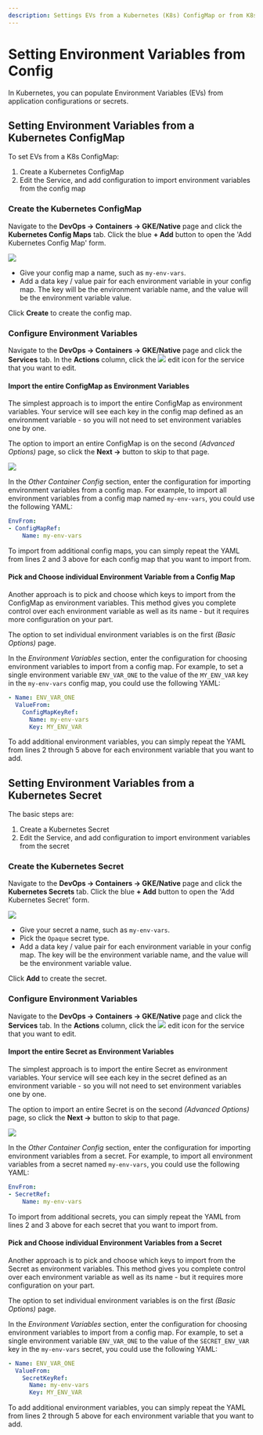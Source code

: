 ```yaml
---
description: Settings EVs from a Kubernetes (K8s) ConfigMap or from K8s Secrets
---
```


# Setting Environment Variables from Config

In Kubernetes, you can populate Environment Variables (EVs) from application configurations or secrets.

## Setting Environment Variables from a Kubernetes ConfigMap

To set EVs from a K8s ConfigMap:

1. Create a Kubernetes ConfigMap
2. Edit the Service, and add configuration to import environment variables from the config map

### Create the Kubernetes ConfigMap&#x20;

Navigate to the **DevOps -> Containers -> GKE/Native** page and click the **Kubernetes Config Maps** tab.  Click the blue **+ Add** button to open the 'Add Kubernetes Config Map' form.

![](<../../../../.gitbook/assets/Screen Shot 2022-03-21 at 12.04.45 PM.png>)

* Give your config map a name, such as `my-env-vars`.
* Add a data key / value pair for each environment variable in your config map.  The key will be the environment variable name, and the value will be the environment variable value.

Click **Create** to create the config map.

### Configure Environment Variables

Navigate to the **DevOps -> Containers -> GKE/Native** page and click the **Services** tab.   In the **Actions** column, click the ![](<../../../../.gitbook/assets/Screen Shot 2022-03-21 at 11.44.25 AM.png>) edit icon for the service that you want to edit.&#x20;

#### Import the entire ConfigMap as Environment Variables

The simplest approach is to import the entire ConfigMap as environment variables.  Your service will see each key in the config map defined as an environment variable - so you will not need to set environment variables one by one.

The option to import an entire ConfigMap is on the second _(Advanced Options)_ page, so click the **Next ->** button to skip to that page.

![](<../../../../.gitbook/assets/Screen Shot 2022-03-21 at 12.15.35 PM.png>)

In the _Other Container Config_ section, enter the configuration for importing environment variables from a config map.  For example, to import all environment variables from a config map named `my-env-vars`, you could use the following YAML:

```yaml
EnvFrom:
- ConfigMapRef:
    Name: my-env-vars
```

To import from additional config maps, you can simply repeat the YAML from lines 2 and 3 above for each config map that you want to import from.

#### Pick and Choose individual Environment Variable from a Config Map

Another approach is to pick and choose which keys to import from the ConfigMap as environment variables.  This method gives you complete control over each environment variable as well as its name - but it requires more configuration on your part.

The option to set individual environment variables is on the first _(Basic Options)_ page.

In the _Environment Variables_ section, enter the configuration for choosing environment variables to import from a config map.  For example, to set a single environment variable `ENV_VAR_ONE` to the value of the `MY_ENV_VAR` key in the `my-env-vars` config map, you could use the following YAML:

```yaml
- Name: ENV_VAR_ONE
  ValueFrom:
    ConfigMapKeyRef:
      Name: my-env-vars
      Key: MY_ENV_VAR
```

To add additional environment variables, you can simply repeat the YAML from lines 2 through 5 above for each environment variable that you want to add.

## Setting Environment Variables from a Kubernetes Secret

The basic steps are:

1. Create a Kubernetes Secret
2. Edit the Service, and add configuration to import environment variables from the secret

### Create the Kubernetes Secret

Navigate to the **DevOps -> Containers -> GKE/Native** page and click the **Kubernetes Secrets** tab.  Click the blue **+ Add** button to open the 'Add Kubernetes Secret' form.

![](<../../../../.gitbook/assets/Screen Shot 2022-03-21 at 12.34.20 PM.png>)

* Give your secret a name, such as `my-env-vars`.
* Pick the `Opaque` secret type.
* Add a data key / value pair for each environment variable in your config map.  The key will be the environment variable name, and the value will be the environment variable value.

Click **Add** to create the secret.

### Configure Environment Variables

Navigate to the **DevOps -> Containers -> GKE/Native** page and click the **Services** tab.   In the **Actions** column, click the ![](<../../../../.gitbook/assets/Screen Shot 2022-03-21 at 11.44.25 AM.png>) edit icon for the service that you want to edit.&#x20;

#### Import the entire Secret as Environment Variables

The simplest approach is to import the entire Secret as environment variables.  Your service will see each key in the secret defined as an environment variable - so you will not need to set environment variables one by one.

The option to import an entire Secret is on the second _(Advanced Options)_ page, so click the **Next ->** button to skip to that page.

![](<../../../../.gitbook/assets/Screen Shot 2022-03-21 at 12.39.58 PM.png>)

In the _Other Container Config_ section, enter the configuration for importing environment variables from a secret.  For example, to import all environment variables from a secret named `my-env-vars`, you could use the following YAML:

```yaml
EnvFrom:
- SecretRef:
    Name: my-env-vars
```

To import from additional secrets, you can simply repeat the YAML from lines 2 and 3 above for each secret that you want to import from.

#### Pick and Choose individual Environment Variables from a Secret

Another approach is to pick and choose which keys to import from the Secret as environment variables.  This method gives you complete control over each environment variable as well as its name - but it requires more configuration on your part.

The option to set individual environment variables is on the first _(Basic Options)_ page.

In the _Environment Variables_ section, enter the configuration for choosing environment variables to import from a config map.  For example, to set a single environment variable `ENV_VAR_ONE` to the value of the `SECRET_ENV_VAR` key in the `my-env-vars` secret, you could use the following YAML:

```yaml
- Name: ENV_VAR_ONE
  ValueFrom:
    SecretKeyRef:
      Name: my-env-vars
      Key: MY_ENV_VAR
```

To add additional environment variables, you can simply repeat the YAML from lines 2 through 5 above for each environment variable that you want to add.
